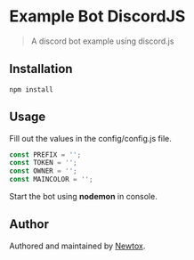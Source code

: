 # Example Bot DiscordJS
> A discord bot example using discord.js

## Installation

```
npm install
```

## Usage

Fill out the values in the config/config.js file.

```javascript
const PREFIX = '';
const TOKEN = '';
const OWNER = '';
const MAINCOLOR = '';
```

Start the bot using **nodemon** in console.

## Author

Authored and maintained by [Newtox](http://discord.com/users/402483602094555138).